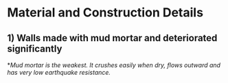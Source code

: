 # Material and Construction Details 
## 1) Walls made with mud mortar and deteriorated significantly
**Mud mortar is the  weakest. It crushes easily when dry, flows outward and has very low earthquake resistance.*